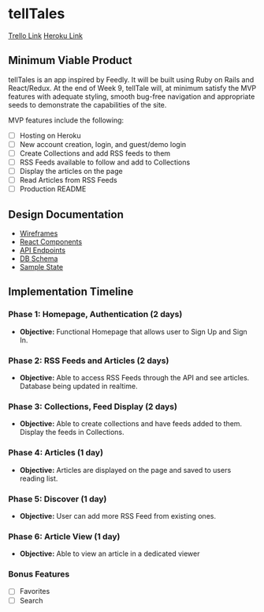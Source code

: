 # tellTales

[Trello Link](https://trello.com/b/LeRXYEBj/telltales)
[Heroku Link]()

## Minimum Viable Product

tellTales is an app inspired by Feedly. It will be built using Ruby on Rails and React/Redux. At the end of Week 9, tellTale will, at minimum satisfy the MVP features with adequate styling, smooth bug-free navigation and appropriate seeds to demonstrate the capabilities of the site.

MVP features include the following:

- [ ] Hosting on Heroku
- [ ] New account creation, login, and guest/demo login
- [ ] Create Collections and add RSS feeds to them
- [ ] RSS Feeds available to follow and add to Collections
- [ ] Display the articles on the page
- [ ] Read Articles from RSS Feeds
- [ ] Production README

## Design Documentation
* [Wireframes][wireframes]
* [React Components][components]
* [API Endpoints][api-endpoints]
* [DB Schema][schema]
* [Sample State][sample-state]

[wireframes]: /docs/wireframes
[components]: /docs/component-hierarchy.md
[sample-state]: /docs/sample-state.md
[api-endpoints]: /docs/api-endpoints.md
[schema]: /docs/schema.md

## Implementation Timeline

### Phase 1: Homepage, Authentication (2 days)
  - **Objective:** Functional Homepage that allows user to Sign Up and Sign In.
### Phase 2: RSS Feeds and Articles (2 days)
  - **Objective:** Able to access RSS Feeds through the API and see articles. Database being updated in realtime.
### Phase 3: Collections, Feed Display (2 days)
  - **Objective:** Able to create collections and have feeds added to them. Display the feeds in Collections.
### Phase 4: Articles (1 day)
  - **Objective:** Articles are displayed on the page and saved to users reading list.
### Phase 5: Discover (1 day)
  - **Objective:** User can add more RSS Feed from existing ones.
### Phase 6: Article View (1 day)
  - **Objective:** Able to view an article in a dedicated viewer

### Bonus Features

- [ ] Favorites
- [ ] Search
